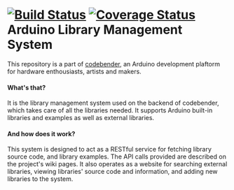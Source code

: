 [![Build Status](https://travis-ci.org/codebendercc/eratosthenes.svg?branch=library-manager-updates-no-html-encode)](https://travis-ci.org/codebendercc/eratosthenes)
[![Coverage Status](https://coveralls.io/repos/codebendercc/eratosthenes/badge.svg?branch=library-manager-updates-no-html-encode&service=github)](https://coveralls.io/github/codebendercc/eratosthenes?branch=library-manager-updates-no-html-encode)
Arduino Library Management System
====

This repository is a part of [codebender](https://codebender.cc), an Arduino development plaftorm for hardware enthousiasts, artists and makers.

#### What's that?

It is the library management system used on the backend of codebender, which takes care of all the libraries needed. It supports Arduino built-in libraries and examples as well as external libraries.

#### And how does it work?

This system is designed to act as a RESTful service for fetching library source code, and library examples. The API calls provided are described on the project's wiki pages. It also operates as a website for searching external libraries, viewing libraries' source code and information, and adding new libraries to the system. 

